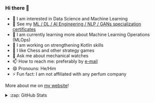 ### Hi there 👋

<!--
**rmarquis/rmarquis** is a ✨ _special_ ✨ repository because its `README.md` (this file) appears on your GitHub profile.

Here are some ideas to get you started:

- 🔭 I'm currently working on ...
- 🌱 I'm currently learning ...
- 👯 I'm looking to collaborate on ...
- 🤔 I'm looking for help with ...
- 💬 Ask me about ...
- 📫 How to reach me: ...
- 😄 Pronouns: ...
- ⚡ Fun fact: ...
-->

- 🔭 I am interested in Data Science and Machine Learning
- 🧭 See my [ML / DL / AI Engineering / NLP / GANs specialization certificates](https://rmarquis.github.io)
- 🌱 I am currently learning more about Machine Learning Operations (MLOps)
- 🎯 I am working on strengthening Kotlin skills
- 🎲 I like Chess and other strategy games
- 💬 Ask me about mechanical watches
- 📫 How to reach me: preferably by [e-mail](mailto:remy.marquis@gmail.com)
- 😄 Pronouns: He/Him
- ⚡ Fun fact: I am not affiliated with any perfum company

More about me on [my website](https://rmarquis.github.io)!

<details>
  <summary>:zap: GitHub Stats</summary>

  ![](https://github.com/rmarquis/github-stats/blob/master/generated/overview.svg#gh-dark-mode-only) 
  ![](https://github.com/rmarquis/github-stats/blob/master/generated/languages.svg#gh-dark-mode-only)
  ![](https://github.com/rmarquis/github-stats/blob/master/generated/overview.svg#gh-light-mode-only)
  ![](https://github.com/rmarquis/github-stats/blob/master/generated/languages.svg#gh-light-mode-only)

</details>
